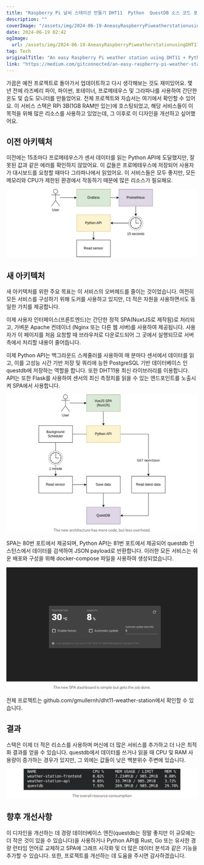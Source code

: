 ```yaml
---
title: "Raspberry Pi 날씨 스테이션 만들기 DHT11  Python  QuestDB 소스 코드 포함"
description: ""
coverImage: "/assets/img/2024-06-19-AneasyRaspberryPiweatherstationusingDHT11PythonQuestDBwithsourcecode_0.png"
date: 2024-06-19 02:42
ogImage: 
  url: /assets/img/2024-06-19-AneasyRaspberryPiweatherstationusingDHT11PythonQuestDBwithsourcecode_0.png
tag: Tech
originalTitle: "An easy Raspberry Pi weather station using DHT11 + Python + QuestDB (with source code)"
link: "https://medium.com/gitconnected/an-easy-raspberry-pi-weather-station-using-dht11-python-questdb-with-source-code-65e78e63047a"
---
```



가끔은 예전 프로젝트로 돌아가서 업데이트하고 다시 생각해보는 것도 재미있어요. 몇 년 전에 라즈베리 파이, 파이썬, 포테이너, 프로메테우스 및 그라파나를 사용하여 간단한 온도 및 습도 모니터를 만들었어요. 전체 프로젝트와 자습서는 여기에서 확인할 수 있어요. 이 서비스 스택은 RPi 3B(1GB RAM만 있는)에 호스팅되었고, 해당 서비스들이 이 목적을 위해 많은 리소스를 사용하고 있었는데, 그 이후로 이 디자인을 개선하고 싶어했어요.

## 이전 아키텍처

이전에는 15초마다 프로메테우스가 센서 데이터를 읽는 Python API에 도달했지만, 잘못된 값과 같은 에러를 확인하지 않았어요. 이 값들은 프로메테우스에 저장되어 사용자가 대시보드를 요청할 때마다 그라파나에서 읽었어요. 이 서비스들은 모두 좋지만, 모든 메모리와 CPU가 제한된 환경에서 작동하기 때문에 많은 리소스가 필요해요.

![이전 아키텍처 이미지](/assets/img/2024-06-19-AneasyRaspberryPiweatherstationusingDHT11PythonQuestDBwithsourcecode_0.png)

<div class="content-ad"></div>

## 새 아키텍처

새 아키텍처를 위한 주요 목표는 이 서비스의 오버헤드를 줄이는 것이었습니다. 여전히 모든 서비스를 구성하기 위해 도커를 사용하고 있지만, 더 적은 자원을 사용하면서도 동일한 가치를 제공합니다.

이제 사용자 인터페이스(프론트엔드)는 간단한 정적 SPA(NuxtJS로 제작됨)로 처리되고, 가벼운 Apache 컨테이너 (Nginx 또는 다른 웹 서버)를 사용하여 제공됩니다. 사용자가 이 페이지를 처음 요청할 때 브라우저로 다운로드되어 그 곳에서 실행되므로 서버 측에서 처리할 내용이 줄어듭니다.

이제 Python API는 백그라운드 스케줄러를 사용하여 매 분마다 센서에서 데이터를 읽고, 이를 고성능 시간 기반 저장 및 쿼리에 능한 PostgreSQL 기반 데이터베이스 인 questdb에 저장하는 역할을 합니다. 또한 DHT11용 최신 라이브러리를 이용합니다. API는 또한 Flask를 사용하여 센서의 최신 측정치를 읽을 수 있는 엔드포인트를 노출시켜 SPA에서 사용합니다.

<div class="content-ad"></div>


<img src="/assets/img/2024-06-19-AneasyRaspberryPiweatherstationusingDHT11PythonQuestDBwithsourcecode_1.png" />

SPA는 80번 포트에서 제공되며, Python API는 81번 포트에서 제공되어 questdb 인스턴스에서 데이터를 검색하여 JSON payload로 반환합니다. 이러한 모든 서비스는 쉬운 배포와 구성을 위해 docker-compose 파일을 사용하여 생성되었습니다.

<img src="/assets/img/2024-06-19-AneasyRaspberryPiweatherstationusingDHT11PythonQuestDBwithsourcecode_2.png" />

전체 프로젝트는 github.com/gmullernh/dht11-weather-station에서 확인할 수 있습니다.


<div class="content-ad"></div>

## 결과

스택은 이제 더 적은 리소스를 사용하며 머신에 더 많은 서비스를 추가하고 더 나은 최적화 결과를 얻을 수 있습니다. questdb에서 데이터를 쓰거나 읽을 때 CPU 및 RAM 사용량이 증가하는 경우가 있지만, 그 외에는 값들이 낮은 백분위수 주변에 있습니다.

![이미지](/assets/img/2024-06-19-AneasyRaspberryPiweatherstationusingDHT11PythonQuestDBwithsourcecode_3.png)

## 향후 개선사항

<div class="content-ad"></div>

이 디자인을 개선하는 데 경량 데이터베이스 엔진(questdb는 정말 좋지만 이 규모에는 더 작은 것이 있을 수 있습니다)을 사용하거나 Python API를 Rust, Go 또는 유사한 경량 런타임 언어로 교체하고 SPA에 그래프 시각화 및 더 많은 데이터 분석과 같은 기능을 추가할 수 있습니다. 또한, 프로젝트를 개선하는 데 도움을 주시면 감사하겠습니다.